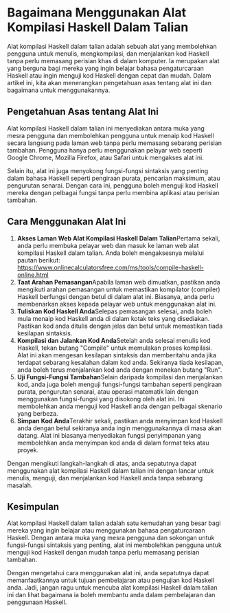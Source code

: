 Bagaimana Menggunakan Alat Kompilasi Haskell Dalam Talian
=========================================================

Alat kompilasi Haskell dalam talian adalah sebuah alat yang membolehkan pengguna untuk menulis, mengkompilasi, dan menjalankan kod Haskell tanpa perlu memasang perisian khas di dalam komputer. Ia merupakan alat yang berguna bagi mereka yang ingin belajar bahasa pengaturcaraan Haskell atau ingin menguji kod Haskell dengan cepat dan mudah. Dalam artikel ini, kita akan menerangkan pengetahuan asas tentang alat ini dan bagaimana untuk menggunakannya.

Pengetahuan Asas tentang Alat Ini
---------------------------------

Alat kompilasi Haskell dalam talian ini menyediakan antara muka yang mesra pengguna dan membolehkan pengguna untuk menaip kod Haskell secara langsung pada laman web tanpa perlu memasang sebarang perisian tambahan. Pengguna hanya perlu menggunakan pelayar web seperti Google Chrome, Mozilla Firefox, atau Safari untuk mengakses alat ini.

Selain itu, alat ini juga menyokong fungsi-fungsi sintaksis yang penting dalam bahasa Haskell seperti pengiraan purata, pencarian maksimum, atau pengurutan senarai. Dengan cara ini, pengguna boleh menguji kod Haskell mereka dengan pelbagai fungsi tanpa perlu membina aplikasi atau perisian tambahan.

Cara Menggunakan Alat Ini
-------------------------

1. **Akses Laman Web Alat Kompilasi Haskell Dalam Talian**Pertama sekali, anda perlu membuka pelayar web dan masuk ke laman web alat kompilasi Haskell dalam talian. Anda boleh mengaksesnya melalui pautan berikut: <https://www.onlinecalculatorsfree.com/ms/tools/compile-haskell-online.html>
2. **Taat Arahan Pemasangan**Apabila laman web dimuatkan, pastikan anda mengikuti arahan pemasangan untuk memastikan kompilator (compiler) Haskell berfungsi dengan betul di dalam alat ini. Biasanya, anda perlu membenarkan akses kepada pelayar web untuk menggunakan alat ini.
3. **Tuliskan Kod Haskell Anda**Selepas pemasangan selesai, anda boleh mula menaip kod Haskell anda di dalam kotak teks yang disediakan. Pastikan kod anda ditulis dengan jelas dan betul untuk memastikan tiada kesilapan sintaksis.
4. **Kompilasi dan Jalankan Kod Anda**Setelah anda selesai menulis kod Haskell, tekan butang "Compile" untuk memulakan proses kompilasi. Alat ini akan mengesan kesilapan sintaksis dan memberitahu anda jika terdapat sebarang kesalahan dalam kod anda. Sekiranya tiada kesilapan, anda boleh terus menjalankan kod anda dengan menekan butang "Run".
5. **Uji Fungsi-Fungsi Tambahan**Selain daripada kompilasi dan menjalankan kod, anda juga boleh menguji fungsi-fungsi tambahan seperti pengiraan purata, pengurutan senarai, atau operasi matematik lain dengan menggunakan fungsi-fungsi yang disokong oleh alat ini. Ini membolehkan anda menguji kod Haskell anda dengan pelbagai skenario yang berbeza.
6. **Simpan Kod Anda**Terakhir sekali, pastikan anda menyimpan kod Haskell anda dengan betul sekiranya anda ingin menggunakannya di masa akan datang. Alat ini biasanya menyediakan fungsi penyimpanan yang membolehkan anda menyimpan kod anda di dalam format teks atau proyek.

Dengan mengikuti langkah-langkah di atas, anda sepatutnya dapat menggunakan alat kompilasi Haskell dalam talian ini dengan lancar untuk menulis, menguji, dan menjalankan kod Haskell anda tanpa sebarang masalah.

Kesimpulan
----------

Alat kompilasi Haskell dalam talian adalah satu kemudahan yang besar bagi mereka yang ingin belajar atau menggunakan bahasa pengaturcaraan Haskell. Dengan antara muka yang mesra pengguna dan sokongan untuk fungsi-fungsi sintaksis yang penting, alat ini membolehkan pengguna untuk menguji kod Haskell dengan mudah tanpa perlu memasang perisian tambahan.

Dengan mengetahui cara menggunakan alat ini, anda sepatutnya dapat memanfaatkannya untuk tujuan pembelajaran atau pengujian kod Haskell anda. Jadi, jangan ragu untuk mencuba alat kompilasi Haskell dalam talian ini dan lihat bagaimana ia boleh membantu anda dalam pembelajaran dan penggunaan Haskell.